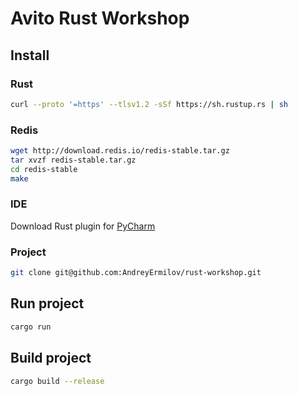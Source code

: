 # Avito Rust Workshop

## Install
### Rust
```bash
curl --proto '=https' --tlsv1.2 -sSf https://sh.rustup.rs | sh
```
### Redis
```bash
wget http://download.redis.io/redis-stable.tar.gz
tar xvzf redis-stable.tar.gz
cd redis-stable
make
```
### IDE
Download Rust plugin for [PyCharm](https://plugins.jetbrains.com/plugin/8182-rust)
### Project
```bash
git clone git@github.com:AndreyErmilov/rust-workshop.git
```

## Run project
```bash
cargo run
```

## Build project
```bash
cargo build --release
```
